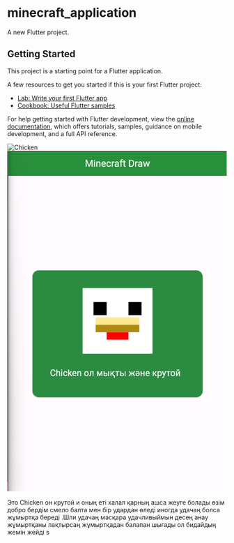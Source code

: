 # minecraft_application

A new Flutter project.

## Getting Started

This project is a starting point for a Flutter application.

A few resources to get you started if this is your first Flutter project:

- [Lab: Write your first Flutter app](https://docs.flutter.dev/get-started/codelab)
- [Cookbook: Useful Flutter samples](https://docs.flutter.dev/cookbook)

For help getting started with Flutter development, view the
[online documentation](https://docs.flutter.dev/), which offers tutorials,
samples, guidance on mobile development, and a full API reference.


![Chicken](C:\Users\Admin\OneDrive\Pictures\Screenshots\chicken)
![Chicken](image.png)

Это Chicken он крутой и оның еті халал қарның ашса жеуге болады өзім добро бердім смело балта мен бір удардан өледі иногда удачаң болса жұмыртқа береді .Шли удачаң масқара удачливыймын десең анау жұмыртқаны лақтырсаң жұмыртқадан балапан шығады ол бидайдың жемін жейді   s